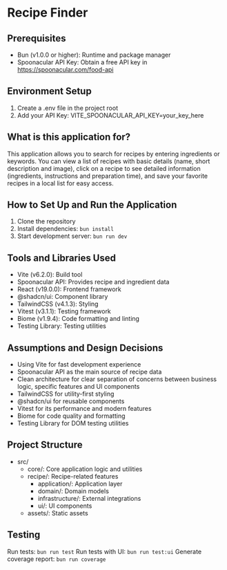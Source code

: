 # Recipe Finder

## Prerequisites

- Bun (v1.0.0 or higher): Runtime and package manager
- Spoonacular API Key: Obtain a free API key in https://spoonacular.com/food-api

## Environment Setup

1. Create a .env file in the project root
2. Add your API Key:
   VITE_SPOONACULAR_API_KEY=your_key_here

## What is this application for?

This application allows you to search for recipes by entering ingredients or keywords. You can view a list of recipes with basic details (name, short description and image), click on a recipe to see detailed information (ingredients, instructions and preparation time), and save your favorite recipes in a local list for easy access.

## How to Set Up and Run the Application

1. Clone the repository
2. Install dependencies: `bun install`
3. Start development server: `bun run dev`

## Tools and Libraries Used

- Vite (v6.2.0): Build tool
- Spoonacular API: Provides recipe and ingredient data
- React (v19.0.0): Frontend framework
- @shadcn/ui: Component library
- TailwindCSS (v4.1.3): Styling
- Vitest (v3.1.1): Testing framework
- Biome (v1.9.4): Code formatting and linting
- Testing Library: Testing utilities

## Assumptions and Design Decisions

- Using Vite for fast development experience
- Spoonacular API as the main source of recipe data
- Clean architecture for clear separation of concerns between business logic, specific features and UI components
- TailwindCSS for utility-first styling
- @shadcn/ui for reusable components
- Vitest for its performance and modern features
- Biome for code quality and formatting
- Testing Library for DOM testing utilities

## Project Structure

- src/
  - core/: Core application logic and utilities
  - recipe/: Recipe-related features
    - application/: Application layer
    - domain/: Domain models
    - infrastructure/: External integrations
    - ui/: UI components
  - assets/: Static assets

## Testing

Run tests: `bun run test`
Run tests with UI: `bun run test:ui`
Generate coverage report: `bun run coverage`